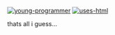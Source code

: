 [![young-programmer](https://user-images.githubusercontent.com/115164058/196003705-cc472fae-f2c8-4651-b93e-9109f8ddeafa.svg)](https://onilooo.github.io/readme/badge/)
[![uses-html](https://user-images.githubusercontent.com/115164058/196003947-749c7fc3-d019-4252-b5c9-941585c3311a.svg)](https://onilooo.github.io/readme/badge/)

thats all i guess...
